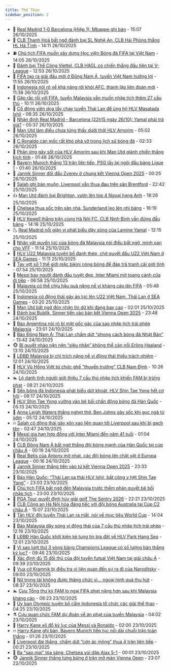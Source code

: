 ```yaml
---
title: Thể Thao
sidebar_position: 2
---
```


<!-- dantri-the-thao:START -->
- 🎡 [Real Madrid 1-0 Barcelona &lpar;Hiệp 1&rpar;: Mbappe ghi bàn](https://dantri.com.vn/the-thao/real-madrid-1-0-barcelona-hiep-1-mbappe-ghi-ban-20251026220651230.htm) - 15:07 26/10/2025
- 💯 [CLB Thanh Hoá bất ngờ đánh bại SL Nghệ An, CLB Hải Phòng thắng HL Hà Tĩnh](https://dantri.com.vn/the-thao/clb-thanh-hoa-bat-ngo-danh-bai-sl-nghe-an-clb-hai-phong-thang-hl-ha-tinh-20251026204929098.htm) - 14:11 26/10/2025
- ⛽️ [Chủ tịch FIFA muốn xây dựng Học viện Bóng đá FIFA tại Việt Nam](https://dantri.com.vn/the-thao/chu-tich-fifa-muon-xay-dung-hoc-vien-bong-da-fifa-tai-viet-nam-20251026212220522.htm) - 14:05 26/10/2025
- 💃 [Đánh bại Thể Công Viettel, CLB HAGL có chiến thắng đầu tiên tại V-League](https://dantri.com.vn/the-thao/danh-bai-the-cong-viettel-clb-hagl-co-chien-thang-dau-tien-tai-v-league-20251026193544740.htm) - 12:53 26/10/2025
- 🌈 [FIFA tạo ra giải đấu mới ở Đông Nam Á, tuyển Việt Nam hưởng lợi](https://dantri.com.vn/the-thao/fifa-tao-ra-giai-dau-moi-o-dong-nam-a-tuyen-viet-nam-huong-loi-20251026185515421.htm) - 11:55 26/10/2025
- 🦅 [Indonesia nói rõ về khả năng rời khỏi AFC, thành lập liên đoàn mới](https://dantri.com.vn/the-thao/indonesia-noi-ro-ve-kha-nang-roi-khoi-afc-thanh-lap-lien-doan-moi-20251026182254721.htm) - 11:38 26/10/2025
- 🌝 [Gặp rắc rối với FIFA, tuyển Malaysia vẫn muốn nhập tịch thêm 27 cầu thủ](https://dantri.com.vn/the-thao/gap-rac-roi-voi-fifa-tuyen-malaysia-van-muon-nhap-tich-them-27-cau-thu-20251026155355831.htm) - 10:11 26/10/2025
- 🚀 [Cổ động viên dọa tẩy chay tuyển Thái Lan để ủng hộ HLV Masatada Ishii](https://dantri.com.vn/the-thao/co-dong-vien-doa-tay-chay-tuyen-thai-lan-de-ung-ho-hlv-masatada-ishii-20251026094258525.htm) - 08:35 26/10/2025
- 🎉 [Nhận định Real Madrid - Barcelona &lpar;22h15 ngày 26/10&rpar;: Yamal phải trả giá?](https://dantri.com.vn/the-thao/nhan-dinh-real-madrid-barcelona-22h15-ngay-2610-yamal-phai-tra-gia-20251026123720953.htm) - 05:37 26/10/2025
- 📝 [Man Utd làm điều chưa từng thấy dưới thời HLV Amorim](https://dantri.com.vn/the-thao/man-utd-lam-dieu-chua-tung-thay-duoi-thoi-hlv-amorim-20251026120149753.htm) - 05:02 26/10/2025
- 🦄 [C.Ronaldo cán mốc rất khó phá vỡ trong lịch sử bóng đá](https://dantri.com.vn/the-thao/cronaldo-can-moc-rat-kho-pha-vo-trong-lich-su-bong-da-20251026093300636.htm) - 02:33 26/10/2025
- 🎉 [Phản ứng gây sốt của HLV Amorim sau khi Man Utd giành chiến thắng kịch tính](https://dantri.com.vn/the-thao/phan-ung-gay-sot-cua-hlv-amorim-sau-khi-man-utd-gianh-chien-thang-kich-tinh-20251026082723594.htm) - 01:48 26/10/2025
- 💼 [Bayern Munich thắng 13 trận liên tiếp, PSG lấy lại ngôi đầu bảng Ligue 1](https://dantri.com.vn/the-thao/bayern-munich-thang-13-tran-lien-tiep-psg-lay-lai-ngoi-dau-bang-ligue-1-20251026082812888.htm) - 01:40 26/10/2025
- 🤡 [Jannik Sinner đối đầu Zverev ở chung kết Vienna Open 2025](https://dantri.com.vn/the-thao/jannik-sinner-doi-dau-zverev-o-chung-ket-vienna-open-2025-20251026072045987.htm) - 00:25 26/10/2025
- 🦆 [Salah ghi bàn muộn, Liverpool vẫn thua đau trên sân Brentford](https://dantri.com.vn/the-thao/salah-ghi-ban-muon-liverpool-van-thua-dau-tren-san-brentford-20251026054249915.htm) - 22:42 25/10/2025
- 👍 [Man Utd đánh bại Brighton, vươn lên top 4 Ngoại hạng Anh](https://dantri.com.vn/the-thao/man-utd-danh-bai-brighton-vuon-len-top-4-ngoai-hang-anh-20251026011246746.htm) - 18:26 25/10/2025
- 💼 [Chelsea thua sốc trên sân nhà, Sunderland leo lên nhì bảng](https://dantri.com.vn/the-thao/chelsea-thua-soc-tren-san-nha-sunderland-leo-len-nhi-bang-20251025231937331.htm) - 16:19 25/10/2025
- 🦒 [HLV Kewell thắng trận cùng Hà Nội FC, CLB Ninh Bình vẫn đứng đầu bảng](https://dantri.com.vn/the-thao/hlv-kewell-thang-tran-cung-ha-noi-fc-clb-ninh-binh-van-dung-dau-bang-20251025204408848.htm) - 14:16 25/10/2025
- 🌜 [Real Madrid nổi giận vì phát biểu dậy sóng của Lamine Yamal](https://dantri.com.vn/the-thao/real-madrid-noi-gian-vi-phat-bieu-day-song-cua-lamine-yamal-20251025185015554.htm) - 12:15 25/10/2025
- 🦆 [Nhân vật quyền lực của bóng đá Malaysia nói điều bất ngờ, minh oan cho VFF](https://dantri.com.vn/the-thao/nhan-vat-quyen-luc-cua-bong-da-malaysia-noi-dieu-bat-ngo-minh-oan-cho-vff-20251025165714084.htm) - 11:14 25/10/2025
- 💪 [HLV U22 Malaysia tuyên bố đanh thép, chờ quyết đấu U22 Việt Nam ở SEA Games](https://dantri.com.vn/the-thao/hlv-u22-malaysia-tuyen-bo-danh-thep-cho-quyet-dau-u22-viet-nam-o-sea-games-20251025155159107.htm) - 11:11 25/10/2025
- 🧠 [Tay vợt số 1 thế giới mặc bikini nóng bỏng để đáp trả tranh cãi giới tính](https://dantri.com.vn/the-thao/tay-vot-so-1-the-gioi-mac-bikini-nong-bong-de-dap-tra-tranh-cai-gioi-tinh-20251025145348768.htm) - 07:54 25/10/2025
- 🦄 [Messi bay người đánh đầu tuyệt đẹp, Inter Miami mở toang cánh cửa đi tiếp](https://dantri.com.vn/the-thao/messi-bay-nguoi-danh-dau-tuyet-dep-inter-miami-mo-toang-canh-cua-di-tiep-20251025135743129.htm) - 06:58 25/10/2025
- 🥸 [Malaysia có thể chịu hậu quả nặng nề vì kháng cáo lên FIFA](https://dantri.com.vn/the-thao/malaysia-co-the-chiu-hau-qua-nang-ne-vi-khang-cao-len-fifa-20251025104837117.htm) - 05:48 25/10/2025
- 🤠 [Indonesia có động thái gây áp lực lên U22 Việt Nam, Thái Lan ở SEA Games](https://dantri.com.vn/the-thao/indonesia-co-dong-thai-gay-ap-luc-len-u22-viet-nam-thai-lan-o-sea-games-20251025102039878.htm) - 03:20 25/10/2025
- 👺 [Man Utd bất ngờ đón nhận tin dữ khi đang bay cao](https://dantri.com.vn/the-thao/man-utd-bat-ngo-don-nhan-tin-du-khi-dang-bay-cao-20251025085423079.htm) - 02:01 25/10/2025
- 📝 [Đánh bại Bublik, Sinner tiến vào bán kết Vienna Open 2025](https://dantri.com.vn/the-thao/danh-bai-bublik-sinner-tien-vao-ban-ket-vienna-open-2025-20251025064213068.htm) - 23:48 24/10/2025
- 🦆 [Báo Argentina nói rõ bí mật gốc gác của sao nhập tịch trái phép Malaysia](https://dantri.com.vn/the-thao/bao-argentina-noi-ro-bi-mat-goc-gac-cua-sao-nhap-tich-trai-phep-malaysia-20251024233725475.htm) - 23:01 24/10/2025
- 🥳 [Báo Đông Nam Á: Thái Lan chấm dứt “phong cách bóng đá Nhật Bản”](https://dantri.com.vn/the-thao/bao-dong-nam-a-thai-lan-cham-dut-phong-cach-bong-da-nhat-ban-20251024204204703.htm) - 13:42 24/10/2025
- 🐵 [Bí quyết nhào nặn nên “siêu nhân” không thể cản nổi Erling Haaland](https://dantri.com.vn/the-thao/bi-quyet-nhao-nan-nen-sieu-nhan-khong-the-can-noi-erling-haaland-20251024201031285.htm) - 13:10 24/10/2025
- 🤩 [LĐBĐ Malaysia bị chỉ trích nặng nề vì động thái thiếu trách nhiệm](https://dantri.com.vn/the-thao/ldbd-malaysia-bi-chi-trich-nang-ne-vi-dong-thai-thieu-trach-nhiem-20251024182034930.htm) - 12:01 24/10/2025
- 🤠 [HLV Vũ Hồng Việt từ chức ghế &quot;thuyền trưởng&quot; CLB Nam Định](https://dantri.com.vn/the-thao/hlv-vu-hong-viet-tu-chuc-ghe-thuyen-truong-clb-nam-dinh-20251024172409536.htm) - 10:26 24/10/2025
- 🏊 [Lộ danh tính người giới thiệu 7 cầu thủ nhập tịch khiến FAM bị trừng phạt](https://dantri.com.vn/the-thao/lo-danh-tinh-nguoi-gioi-thieu-7-cau-thu-nhap-tich-khien-fam-bi-trung-phat-20251024150737741.htm) - 08:21 24/10/2025
- 🗽 [Sếp bóng đá Indonesia phát biểu dứt khoát, HLV Shin Tae Yong hết cơ hội](https://dantri.com.vn/the-thao/sep-bong-da-indonesia-phat-bieu-dut-khoat-hlv-shin-tae-yong-het-co-hoi-20251024114836736.htm) - 08:17 24/10/2025
- 🚀 [HLV Shin Tae Yong vướng vào bê bối chấn động bóng đá Hàn Quốc](https://dantri.com.vn/the-thao/hlv-shin-tae-yong-vuong-vao-be-boi-chan-dong-bong-da-han-quoc-20251024115140538.htm) - 05:13 24/10/2025
- 🎉 [Anna Leigh Waters thắng nghẹt thở, Ben Johns gây sốc khi gục ngã từ sớm](https://dantri.com.vn/the-thao/anna-leigh-waters-thang-nghet-tho-ben-johns-gay-soc-khi-guc-nga-tu-som-20251024121109822.htm) - 05:12 24/10/2025
- 🔥 [Salah có động thái gây xôn xao liên quan tới Liverpool sau khi bị gạch tên](https://dantri.com.vn/the-thao/salah-co-dong-thai-gay-xon-xao-lien-quan-toi-liverpool-sau-khi-bi-gach-ten-20251024094710690.htm) - 02:47 24/10/2025
- 🎉 [Messi gia hạn hợp đồng với Inter Miami đến năm 41 tuổi](https://dantri.com.vn/the-thao/messi-gia-han-hop-dong-voi-inter-miami-den-nam-41-tuoi-20251024073015709.htm) - 01:04 24/10/2025
- 🎡 [CLB Đông Nam Á bất ngờ thắng đội bóng mạnh của Hàn Quốc tại cúp châu Á](https://dantri.com.vn/the-thao/clb-dong-nam-a-bat-ngo-thang-doi-bong-manh-cua-han-quoc-tai-cup-chau-a-20251024004039034.htm) - 00:19 24/10/2025
- 🐻 [Real Betis của Antony mờ nhạt, các đội bóng lớn chật vật ở Europa League](https://dantri.com.vn/the-thao/real-betis-cua-antony-mo-nhat-cac-doi-bong-lon-chat-vat-o-europa-league-20251024065518240.htm) - 00:16 24/10/2025
- 🌊 [Jannik Sinner thẳng tiến vào tứ kết Vienna Open 2025](https://dantri.com.vn/the-thao/jannik-sinner-thang-tien-vao-tu-ket-vienna-open-2025-20251024062804511.htm) - 23:33 23/10/2025
- 💃 [Báo Hàn Quốc: “Thái Lan sa thải HLV Ishii, bất công y hệt Shin Tae Yong”](https://dantri.com.vn/the-thao/bao-han-quoc-thai-lan-sa-thai-hlv-ishii-bat-cong-y-het-shin-tae-yong-20251023212307029.htm) - 23:03 23/10/2025
- 🤔 [Chủ tịch FIFA bất ngờ đến Malaysia trước thềm phán quyết bê bối nhập tịch](https://dantri.com.vn/the-thao/chu-tich-fifa-bat-ngo-den-malaysia-truoc-them-phan-quyet-be-boi-nhap-tich-20251023192355521.htm) - 23:00 23/10/2025
- 🤭 [PGA Tour quyết định hủy giải golf The Sentry 2026](https://dantri.com.vn/the-thao/pga-tour-quyet-dinh-huy-giai-golf-the-sentry-2026-20251023225220310.htm) - 22:21 23/10/2025
- 👹 [CLB Công an Hà Nội hòa đáng tiếc với đội bóng Australia tại Cúp C2 châu Á](https://dantri.com.vn/the-thao/clb-cong-an-ha-noi-hoa-dang-tiec-voi-doi-bong-australia-tai-cup-c2-chau-a-20251023220317488.htm) - 15:07 23/10/2025
- 🗽 [Tân HLV đội tuyển Thái Lan ra mắt, nói về mục tiêu World Cup](https://dantri.com.vn/the-thao/tan-hlv-doi-tuyen-thai-lan-ra-mat-noi-ve-muc-tieu-world-cup-20251023192652059.htm) - 14:04 23/10/2025
- 🥳 [Báo Malaysia dậy sóng vì động thái của 7 cầu thủ nhập tịch trái phép](https://dantri.com.vn/the-thao/bao-malaysia-day-song-vi-dong-thai-cua-7-cau-thu-nhap-tich-trai-phep-20251023191600151.htm) - 12:16 23/10/2025
- 💃 [LĐBĐ Hàn Quốc khởi kiện kẻ tung tin bịa đặt về HLV Park Hang Seo](https://dantri.com.vn/the-thao/ldbd-han-quoc-khoi-kien-ke-tung-tin-bia-dat-ve-hlv-park-hang-seo-20251023185047370.htm) - 12:01 23/10/2025
- 🧰 [Vì sao lượt thứ 3 vòng bảng Champions League có số lượng bàn thắng kỷ lục?](https://dantri.com.vn/the-thao/vi-sao-luot-thu-3-vong-bang-champions-league-co-so-luong-ban-thang-ky-luc-20251023163553136.htm) - 09:46 23/10/2025
- 💪 [Xác định đủ 15 đối thủ của đội tuyển futsal Việt Nam tại giải châu Á](https://dantri.com.vn/the-thao/xac-dinh-du-15-doi-thu-cua-doi-tuyen-futsal-viet-nam-tai-giai-chau-a-20251023160459156.htm) - 09:39 23/10/2025
- 🚀 [Vua cờ Kramnik bị điều tra vì liên quan đến sự ra đi của Naroditsky](https://dantri.com.vn/the-thao/vua-co-kramnik-bi-dieu-tra-vi-lien-quan-den-su-ra-di-cua-naroditsky-20251023115939074.htm) - 09:00 23/10/2025
- 🤠 [Nữ trọng tài không được thăng chức vì… ngoại hình quá thu hút](https://dantri.com.vn/the-thao/nu-trong-tai-khong-duoc-thang-chuc-vi-ngoai-hinh-qua-thu-hut-20251023153745347.htm) - 08:37 23/10/2025
- 🏊 [Cựu Tổng thư ký FAM lo ngại FIFA phạt nặng hơn sau khi Malaysia kháng cáo](https://dantri.com.vn/the-thao/cuu-tong-thu-ky-fam-lo-ngai-fifa-phat-nang-hon-sau-khi-malaysia-khang-cao-20251023151937903.htm) - 08:23 23/10/2025
- 🦄 [Ủy ban Olympic tuyên bố cấm Indonesia tổ chức các giải thể thao](https://dantri.com.vn/the-thao/uy-ban-olympic-tuyen-bo-cam-indonesia-to-chuc-cac-giai-the-thao-20251023112447465.htm) - 04:25 23/10/2025
- ⚗️ [Cựu quan chức FAM dự đoán về án phạt của tuyển Malaysia](https://dantri.com.vn/the-thao/cuu-quan-chuc-fam-du-doan-ve-an-phat-cua-tuyen-malaysia-20251023105642626.htm) - 04:02 23/10/2025
- 🥷 [Harry Kane xô đổ kỷ lục của Messi và Ronaldo](https://dantri.com.vn/the-thao/harry-kane-xo-do-ky-luc-cua-messi-va-ronaldo-20251023082140826.htm) - 02:00 23/10/2025
- 🔥 [Harry Kane ghi bàn, Bayern Munich tiếp tục nối dài chuỗi trận toàn thắng](https://dantri.com.vn/the-thao/harry-kane-ghi-ban-bayern-munich-tiep-tuc-noi-dai-chuoi-tran-toan-thang-20251023081759264.htm) - 01:26 23/10/2025
- 🦅 [Liverpool đại thắng, chấm dứt “cơn ác mộng” thua 4 trận liên tiếp](https://dantri.com.vn/the-thao/liverpool-dai-thang-cham-dut-con-ac-mong-thua-4-tran-lien-tiep-20251023072103664.htm) - 00:21 23/10/2025
- 🌝 [Ba &quot;sao mai&quot; tỏa sáng, Chelsea vùi dập Ajax 5-1](https://dantri.com.vn/the-thao/ba-sao-mai-toa-sang-chelsea-vui-dap-ajax-5-1-20251023065959655.htm) - 00:01 23/10/2025
- 🐵 [Jannik Sinner thắng tưng bừng ở trận mở màn Vienna Open](https://dantri.com.vn/the-thao/jannik-sinner-thang-tung-bung-o-tran-mo-man-vienna-open-20251023060555581.htm) - 23:07 22/10/2025<!-- dantri-the-thao:END -->
